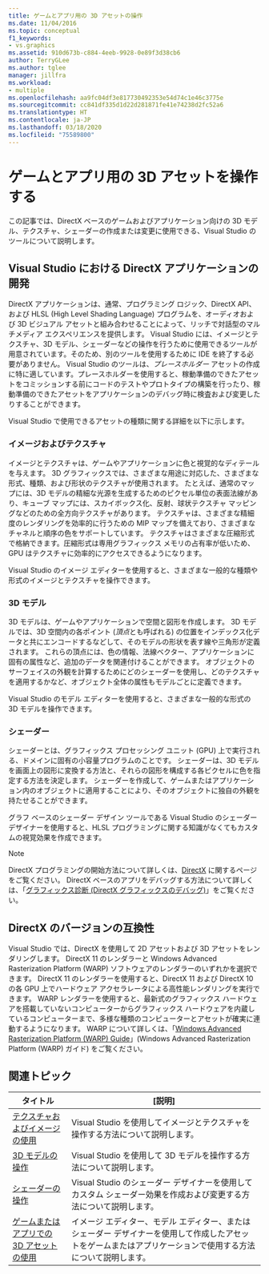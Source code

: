 ```yaml
---
title: ゲームとアプリ用の 3D アセットの操作
ms.date: 11/04/2016
ms.topic: conceptual
f1_keywords:
- vs.graphics
ms.assetid: 910d673b-c884-4eeb-9928-0e89f3d38cb6
author: TerryGLee
ms.author: tglee
manager: jillfra
ms.workload:
- multiple
ms.openlocfilehash: aa9fc04df3e817730492353e54d74c1e46c3775e
ms.sourcegitcommit: cc841df335d1d22d281871fe41e74238d2fc52a6
ms.translationtype: HT
ms.contentlocale: ja-JP
ms.lasthandoff: 03/18/2020
ms.locfileid: "75589800"
---
```

# <a name="work-with-3d-assets-for-games-and-apps"></a>ゲームとアプリ用の 3D アセットを操作する

この記事では、DirectX ベースのゲームおよびアプリケーション向けの 3D モデル、テクスチャ、シェーダーの作成または変更に使用できる、Visual Studio のツールについて説明します。

## <a name="directx-app-development-in-visual-studio"></a>Visual Studio における DirectX アプリケーションの開発

DirectX アプリケーションは、通常、プログラミング ロジック、DirectX API、および HLSL (High Level Shading Language) プログラムを、オーディオおよび 3D ビジュアル アセットと組み合わせることによって、リッチで対話型のマルチメディア エクスペリエンスを提供します。 Visual Studio には、イメージとテクスチャ、3D モデル、シェーダーなどの操作を行うために使用できるツールが用意されています。そのため、別のツールを使用するために IDE を終了する必要がありません。 Visual Studio のツールは、*プレースホルダー* アセットの作成に特に適しています。プレースホルダーを使用すると、稼動準備のできたアセットをコミッションする前にコードのテストやプロトタイプの構築を行ったり、稼動準備のできたアセットをアプリケーションのデバッグ時に検査および変更したりすることができます。

Visual Studio で使用できるアセットの種類に関する詳細を以下に示します。

### <a name="images-and-textures"></a>イメージおよびテクスチャ

イメージとテクスチャは、ゲームやアプリケーションに色と視覚的なディテールを与えます。 3D グラフィックスでは、さまざまな用途に対応した、さまざまな形式、種類、および形状のテクスチャが使用されます。 たとえば、通常のマップには、3D モデルの精細な光源を生成するためのピクセル単位の表面法線があり、キューブ マップには、スカイボックス化、反射、球状テクスチャ マッピングなどのための全方向テクスチャがあります。 テクスチャは、さまざまな精細度のレンダリングを効率的に行うための MIP マップを備えており、さまざまなチャネルと順序の色をサポートしています。 テクスチャはさまざまな圧縮形式で格納できます。圧縮形式は専用グラフィックス メモリの占有率が低いため、GPU はテクスチャに効率的にアクセスできるようになります。

Visual Studio のイメージ エディターを使用すると、さまざまな一般的な種類や形式のイメージとテクスチャを操作できます。

### <a name="3d-models"></a>3D モデル

3D モデルは、ゲームやアプリケーションで空間と図形を作成します。 3D モデルでは、3D 空間内の各ポイント (*頂点*とも呼ばれる) の位置をインデックス化データと共にエンコードするなどして、そのモデルの形状を表す線や三角形が定義されます。 これらの頂点には、色の情報、法線ベクター、アプリケーションに固有の属性など、追加のデータを関連付けることができます。 オブジェクトのサーフェイスの外観を計算するためにどのシェーダーを使用し、どのテクスチャを適用するかなど、オブジェクト全体の属性もモデルごとに定義できます。

Visual Studio のモデル エディターを使用すると、さまざまな一般的な形式の 3D モデルを操作できます。

### <a name="shaders"></a>シェーダー

シェーダーとは、グラフィックス プロセッシング ユニット (GPU) 上で実行される、ドメインに固有の小容量プログラムのことです。 シェーダーは、3D モデルを画面上の図形に変換する方法と、それらの図形を構成する各ピクセルに色を指定する方法を決定します。 シェーダーを作成して、ゲームまたはアプリケーション内のオブジェクトに適用することにより、そのオブジェクトに独自の外観を持たせることができます。

グラフ ベースのシェーダー デザイン ツールである Visual Studio のシェーダー デザイナーを使用すると、HLSL プログラミングに関する知識がなくてもカスタムの視覚効果を作成できます。

> [!NOTE]
> DirectX プログラミングの開始方法について詳しくは、[DirectX](/windows/win32/directx) に関するページをご覧ください。 DirectX ベースのアプリをデバッグする方法について詳しくは、「[グラフィックス診断 (DirectX グラフィックスのデバッグ)](../debugger/graphics/visual-studio-graphics-diagnostics.md)」をご覧ください。

## <a name="directx-version-compatibility"></a>DirectX のバージョンの互換性

Visual Studio では、DirectX を使用して 2D アセットおよび 3D アセットをレンダリングします。 DirectX 11 のレンダラーと Windows Advanced Rasterization Platform (WARP) ソフトウェアのレンダラーのいずれかを選択できます。 DirectX 11 のレンダラーを使用すると、DirectX 11 および DirectX 10 の各 GPU 上でハードウェア アクセラレータによる高性能レンダリングを実行できます。 WARP レンダラーを使用すると、最新式のグラフィックス ハードウェアを搭載していないコンピューターからグラフィックス ハードウェアを内蔵しているコンピューターまで、多様な種類のコンピューターとアセットが確実に連動するようになります。 WARP について詳しくは、「[Windows Advanced Rasterization Platform (WARP) Guide](/windows/win32/direct3darticles/directx-warp)」(Windows Advanced Rasterization Platform (WARP) ガイド) をご覧ください。

## <a name="related-topics"></a>関連トピック

|タイトル|[説明]|
|-----------|-----------------|
|[テクスチャおよびイメージの使用](../designers/working-with-textures-and-images.md)|Visual Studio を使用してイメージとテクスチャを操作する方法について説明します。|
|[3D モデルの操作](../designers/working-with-3-d-models.md)|Visual Studio を使用して 3D モデルを操作する方法について説明します。|
|[シェーダーの操作](../designers/working-with-shaders.md)|Visual Studio のシェーダー デザイナーを使用してカスタム シェーダー効果を作成および変更する方法について説明します。|
|[ゲームまたはアプリでの 3D アセットの使用](../designers/using-3-d-assets-in-your-game-or-app.md)|イメージ エディター、モデル エディター、またはシェーダー デザイナーを使用して作成したアセットをゲームまたはアプリケーションで使用する方法について説明します。|
